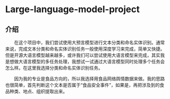 # Large-language-model-project
## 介绍
<p style="text-indent:2em">在这个项目中，我们尝试使用大预言模型进行文本分类和命名实体识别。通常来说，完成文本分类和命名实体识别任务一般使用深度学习来完成，简单又快捷。但是开源大语言模型越来越多，或许我们可以尝试使用大语言模型来完成，其实我是想做大语言模型的多任务处理，我想试一试通过大语言模型同时处理多个任务会怎么样。在这里我选择分类和命名实体识别任务。</p>
<p style="text-indent:2em">因为我的专业是食品方向的，所以我选择用食品网络舆情数据来做。我的思路也很简单，首先判断这个文本是否属于“食品安全事件”，如果是，再把涉及到的食品种类、地点、组织提取出来。</p>
